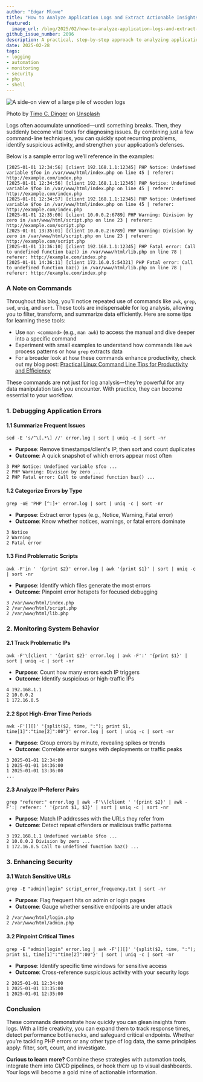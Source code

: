 ```yaml
---
author: "Edgar Mlowe"
title: "How to Analyze Application Logs and Extract Actionable Insights"
featured:
  image_url: /blog/2025/02/how-to-analyze-application-logs-and-extract-actionable-insights/logs.webp
github_issue_number: 2096
description: A practical, step-by-step approach to analyzing application logs, turning them into actionable insights for debugging, monitoring system behavior, and enhancing security.
date: 2025-02-28
tags:
- logging
- automation
- monitoring
- security
- php
- shell
---
```


![A side-on view of a large pile of wooden logs](/blog/2025/02/how-to-analyze-application-logs-and-extract-actionable-insights/logs.webp)

Photo by [Timo C. Dinger](https://unsplash.com/@tcdinger) on [Unsplash](https://unsplash.com/photos/brown-and-black-wood-logs-Oo3L5fL1lBU)

Logs often accumulate unnoticed—until something breaks. Then, they suddenly become vital tools for diagnosing issues. By combining just a few command-line techniques, you can quickly spot recurring problems, identify suspicious activity, and strengthen your application’s defenses.

Below is a sample error log we’ll reference in the examples:

```plaintext
[2025-01-01 12:34:56] [client 192.168.1.1:12345] PHP Notice: Undefined variable $foo in /var/www/html/index.php on line 45 | referer: http://example.com/index.php
[2025-01-01 12:34:56] [client 192.168.1.1:12345] PHP Notice: Undefined variable $foo in /var/www/html/index.php on line 45 | referer: http://example.com/index.php
[2025-01-01 12:34:57] [client 192.168.1.1:12345] PHP Notice: Undefined variable $foo in /var/www/html/index.php on line 45 | referer: http://example.com/index.php
[2025-01-01 12:35:00] [client 10.0.0.2:6789] PHP Warning: Division by zero in /var/www/html/script.php on line 23 | referer: http://example.com/script.php
[2025-01-01 13:35:01] [client 10.0.0.2:6789] PHP Warning: Division by zero in /var/www/html/script.php on line 23 | referer: http://example.com/script.php
[2025-01-01 13:36:10] [client 192.168.1.1:12345] PHP Fatal error: Call to undefined function baz() in /var/www/html/lib.php on line 78 | referer: http://example.com/index.php
[2025-01-01 14:36:11] [client 172.16.0.5:54321] PHP Fatal error: Call to undefined function baz() in /var/www/html/lib.php on line 78 | referer: http://example.com/index.php
```

### A Note on Commands

Throughout this blog, you’ll notice repeated use of commands like `awk`, `grep`, `sed`, `uniq`, and `sort`. These tools are indispensable for log analysis, allowing you to filter, transform, and summarize data efficiently. Here are some tips for learning these tools:

- Use `man <command>` (e.g., `man awk`) to access the manual and dive deeper into a specific command
- Experiment with small examples to understand how commands like `awk` process patterns or how `grep` extracts data
- For a broader look at how these commands enhance productivity, check out my blog post: [Practical Linux Command Line Tips for Productivity and Efficiency](/blog/2024/06/practical-linux-comandline-tips/)

These commands are not just for log analysis—they’re powerful for any data manipulation task you encounter. With practice, they can become essential to your workflow.

### 1. Debugging Application Errors

#### 1.1 Summarize Frequent Issues

```plain
sed -E 's/^\[.*\] //' error.log | sort | uniq -c | sort -nr
```

- **Purpose**: Remove timestamps/client's IP, then sort and count duplicates
- **Outcome**: A quick snapshot of which errors appear most often

```plaintext
3 PHP Notice: Undefined variable $foo ...
2 PHP Warning: Division by zero ...
2 PHP Fatal error: Call to undefined function baz() ...
```

#### 1.2 Categorize Errors by Type

```plain
grep -oE 'PHP [^:]+' error.log | sort | uniq -c | sort -nr
```

- **Purpose**: Extract error types (e.g., Notice, Warning, Fatal error)
- **Outcome**: Know whether notices, warnings, or fatal errors dominate

```plaintext
3 Notice
2 Warning
2 Fatal error
```

#### 1.3 Find Problematic Scripts

```plain
awk -F'in ' '{print $2}' error.log | awk '{print $1}' | sort | uniq -c | sort -nr
```

- **Purpose**: Identify which files generate the most errors
- **Outcome**: Pinpoint error hotspots for focused debugging

```plaintext
3 /var/www/html/index.php
2 /var/www/html/script.php
2 /var/www/html/lib.php
```

### 2. Monitoring System Behavior

#### 2.1 Track Problematic IPs

```plain
awk -F'\[client ' '{print $2}' error.log | awk -F':' '{print $1}' | sort | uniq -c | sort -nr
```

- **Purpose**: Count how many errors each IP triggers
- **Outcome**: Identify suspicious or high-traffic IPs

```plaintext
4 192.168.1.1
2 10.0.0.2
1 172.16.0.5
```

#### 2.2 Spot High-Error Time Periods

```plain
awk -F'[][]' '{split($2, time, ":"); print $1, time[1]":"time[2]":00"}' error.log | sort | uniq -c | sort -nr
```

- **Purpose**: Group errors by minute, revealing spikes or trends
- **Outcome**: Correlate error surges with deployments or traffic peaks

```plaintext
3 2025-01-01 12:34:00
1 2025-01-01 14:36:00
1 2025-01-01 13:36:00
...
```

#### 2.3 Analyze IP–Referer Pairs

```plain
grep "referer:" error.log | awk -F'\\[client ' '{print $2}' | awk -F':| referer: ' '{print $1, $3}' | sort | uniq -c | sort -nr
```

- **Purpose**: Match IP addresses with the URLs they refer from
- **Outcome**: Detect repeat offenders or malicious traffic patterns

```plaintext
3 192.168.1.1 Undefined variable $foo ...
2 10.0.0.2 Division by zero ...
1 172.16.0.5 Call to undefined function baz() ...
```

### 3. Enhancing Security

#### 3.1 Watch Sensitive URLs

```plain
grep -E "admin|login" script_error_frequency.txt | sort -nr
```

- **Purpose**: Flag frequent hits on admin or login pages
- **Outcome**: Gauge whether sensitive endpoints are under attack

```plaintext
2 /var/www/html/login.php
2 /var/www/html/admin.php
```

#### 3.2 Pinpoint Critical Times

```plain
grep -E "admin|login" error.log | awk -F'[][]' '{split($2, time, ":"); print $1, time[1]":"time[2]":00"}' | sort | uniq -c | sort -nr
```

- **Purpose**: Identify specific time windows for sensitive access
- **Outcome**: Cross-reference suspicious activity with your security logs

```plaintext
2 2025-01-01 12:34:00
1 2025-01-01 13:35:00
1 2025-01-01 12:35:00
```

### Conclusion

These commands demonstrate how quickly you can glean insights from logs. With a little creativity, you can expand them to track response times, detect performance bottlenecks, and safeguard critical endpoints. Whether you’re tackling PHP errors or any other type of log data, the same principles apply: filter, sort, count, and investigate.

**Curious to learn more?** Combine these strategies with automation tools, integrate them into CI/CD pipelines, or hook them up to visual dashboards. Your logs will become a gold mine of actionable information.

